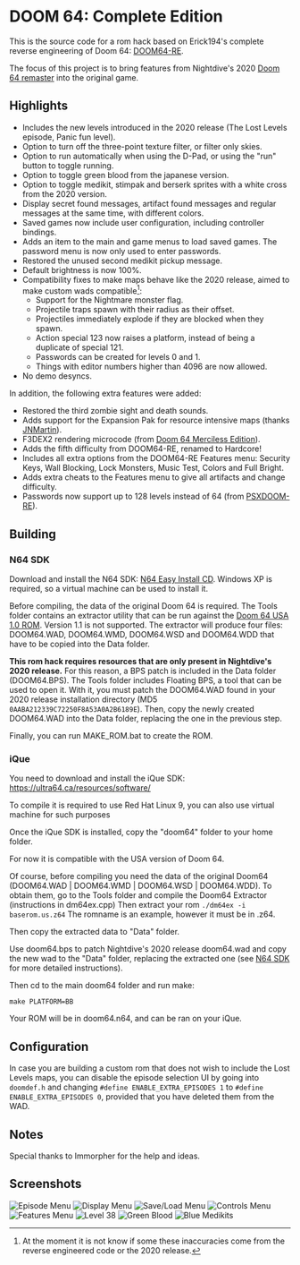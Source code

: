 # DOOM 64: Complete Edition

This is the source code for a rom hack based on Erick194's complete reverse engineering of Doom 64: [DOOM64-RE](https://github.com/Erick194/DOOM64-RE/).

The focus of this project is to bring features from Nightdive's 2020 [Doom 64 remaster](https://doomwiki.org/wiki/Doom_64_(2020_version)) into the original game.

## Highlights

- Includes the new levels introduced in the 2020 release (The Lost Levels episode, Panic fun level).
- Option to turn off the three-point texture filter, or filter only skies.
- Option to run automatically when using the D-Pad, or using the "run" button to toggle running.
- Option to toggle green blood from the japanese version.
- Option to toggle medikit, stimpak and berserk sprites with a white cross from the 2020 version.
- Display secret found messages, artifact found messages and regular messages at the same time, with different colors.
- Saved games now include user configuration, including controller bindings.
- Adds an item to the main and game menus to load saved games. The password menu is now only used to enter passwords.
- Restored the unused second medikit pickup message.
- Default brightness is now 100%.
- Compatibility fixes to make maps behave like the 2020 release, aimed to make custom wads compatible[^1]:
  - Support for the Nightmare monster flag.
  - Projectile traps spawn with their radius as their offset.
  - Projectiles immediately explode if they are blocked when they spawn.
  - Action special 123 now raises a platform, instead of being a duplicate of special 121.
  - Passwords can be created for levels 0 and 1.
  - Things with editor numbers higher than 4096 are now allowed.
- No demo desyncs.

In addition, the following extra features were added:

- Restored the third zombie sight and death sounds.
- Adds support for the Expansion Pak for resource intensive maps (thanks [JNMartin](https://github.com/Immorpher/Doom-64-Merciless-Edition/pull/5/files)).
- F3DEX2 rendering microcode (from [Doom 64 Merciless Edition](https://github.com/Immorpher/Doom-64-Merciless-Edition)).
- Adds the fifth difficulty from DOOM64-RE, renamed to Hardcore!
- Includes all extra options from the DOOM64-RE Features menu: Security Keys, Wall Blocking, Lock Monsters, Music Test, Colors and Full Bright.
- Adds extra cheats to the Features menu to give all artifacts and change difficulty.
- Passwords now support up to 128 levels instead of 64 (from [PSXDOOM-RE](https://github.com/Erick194/PSXDOOM-RE)).

[^1]: At the moment it is not know if some these inaccuracies come from the reverse engineered code or the 2020 release.

## Building

### N64 SDK

Download and install the N64 SDK: [N64 Easy Install CD](https://n64.dev/#toolchains). Windows XP is required, so a virtual machine can be used to install it.

Before compiling, the data of the original Doom 64 is required. The Tools folder contains an extractor utility that can be run against the [Doom 64 USA 1.0 ROM](https://datomatic.no-intro.org/index.php?page=show_record&s=24&n=0179). Version 1.1 is not supported. The extractor will produce four files: DOOM64.WAD, DOOM64.WMD, DOOM64.WSD and DOOM64.WDD that have to be copied into the Data folder.

**This rom hack requires resources that are only present in Nightdive's 2020 release.** For this reason, a BPS patch is included in the Data folder (DOOM64.BPS). The Tools folder includes Floating BPS, a tool that can be used to open it. With it, you must patch the DOOM64.WAD found in your 2020 release installation directory (MD5 `0AABA212339C72250F8A53A0A2B6189E`). Then, copy the newly created DOOM64.WAD into the Data folder, replacing the one in the previous step.

Finally, you can run MAKE_ROM.bat to create the ROM.

### iQue

You need to download and install the iQue SDK: https://ultra64.ca/resources/software/

To compile it is required to use Red Hat Linux 9, you can also use virtual machine for such purposes

Once the iQue SDK is installed, copy the "doom64" folder to your home folder.

For now it is compatible with the USA version of Doom 64.

Of course, before compiling you need the data of the original Doom64 (DOOM64.WAD | DOOM64.WMD | DOOM64.WSD | DOOM64.WDD).
To obtain them, go to the Tools folder and compile the Doom64 Extractor (instructions in dm64ex.cpp)
Then extract your rom ``./dm64ex -i baserom.us.z64``
The romname is an example, however it must be in .z64.

Then copy the extracted data to "Data" folder.

Use doom64.bps to patch Nightdive's 2020 release doom64.wad and copy the new wad to the "Data" folder, replacing the extracted one (see [N64 SDK](#n64-sdk) for more detailed instructions).

Then cd to the main doom64 folder and run make:

``make PLATFORM=BB``

Your ROM will be in doom64.n64, and can be ran on your iQue.

## Configuration

In case you are building a custom rom that does not wish to include the Lost Levels maps, you can disable the episode selection UI by going into ``doomdef.h`` and changing ``#define ENABLE_EXTRA_EPISODES 1`` to ``#define ENABLE_EXTRA_EPISODES 0``, provided that you have deleted them from the WAD.

## Notes

Special thanks to Immorpher for the help and ideas.

## Screenshots

![Episode Menu](screenshot1.png "Episode menu")
![Display Menu](screenshot2.png "Display menu")
![Save/Load Menu](screenshot3.png "Save/Load menu")
![Controls Menu](screenshot4.png "Controls menu")
![Features Menu](screenshot5.png "Features menu")
![Level 38](screenshot6.png "Level 38")
![Green Blood](screenshot7.png "Green Blood")
![Blue Medikits](screenshot8.png "Blue Medikits")
